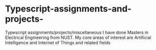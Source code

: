 # Typescript-assignments-and-projects-
Typescript assignments/projects/miscellaneous
I have done Masters in Electrical Engineering from NUST. My core areas of interest are Artificial Intelligence and Internet of Things and related fields 

